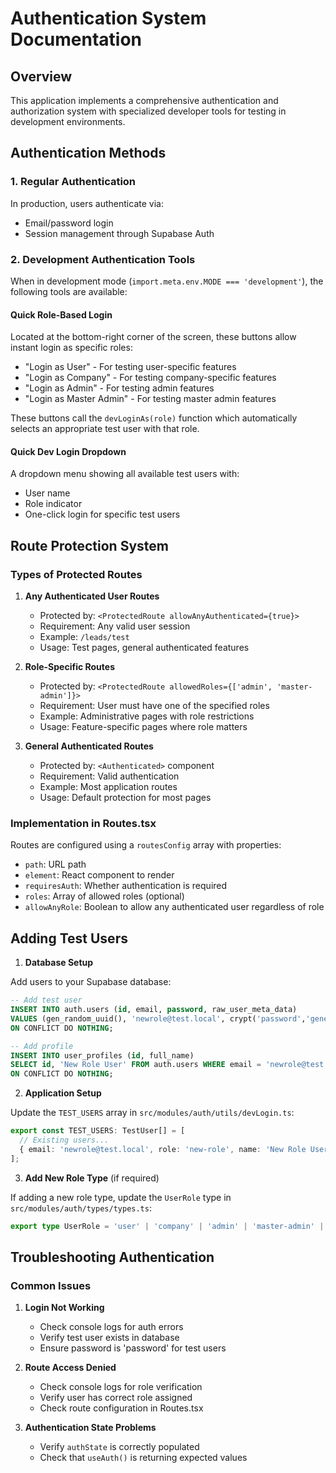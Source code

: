 # Authentication System Documentation

## Overview

This application implements a comprehensive authentication and authorization system with specialized developer tools for testing in development environments.

## Authentication Methods

### 1. Regular Authentication

In production, users authenticate via:
- Email/password login
- Session management through Supabase Auth

### 2. Development Authentication Tools

When in development mode (`import.meta.env.MODE === 'development'`), the following tools are available:

#### Quick Role-Based Login

Located at the bottom-right corner of the screen, these buttons allow instant login as specific roles:
- "Login as User" - For testing user-specific features
- "Login as Company" - For testing company-specific features
- "Login as Admin" - For testing admin features
- "Login as Master Admin" - For testing master admin features

These buttons call the `devLoginAs(role)` function which automatically selects an appropriate test user with that role.

#### Quick Dev Login Dropdown

A dropdown menu showing all available test users with:
- User name
- Role indicator
- One-click login for specific test users

## Route Protection System

### Types of Protected Routes

1. **Any Authenticated User Routes**
   - Protected by: `<ProtectedRoute allowAnyAuthenticated={true}>`
   - Requirement: Any valid user session
   - Example: `/leads/test`
   - Usage: Test pages, general authenticated features

2. **Role-Specific Routes**
   - Protected by: `<ProtectedRoute allowedRoles={['admin', 'master-admin']}>`
   - Requirement: User must have one of the specified roles
   - Example: Administrative pages with role restrictions
   - Usage: Feature-specific pages where role matters

3. **General Authenticated Routes**
   - Protected by: `<Authenticated>` component
   - Requirement: Valid authentication
   - Example: Most application routes
   - Usage: Default protection for most pages

### Implementation in Routes.tsx

Routes are configured using a `routesConfig` array with properties:
- `path`: URL path
- `element`: React component to render
- `requiresAuth`: Whether authentication is required
- `roles`: Array of allowed roles (optional)
- `allowAnyRole`: Boolean to allow any authenticated user regardless of role

## Adding Test Users

1. **Database Setup**

Add users to your Supabase database:

```sql
-- Add test user
INSERT INTO auth.users (id, email, password, raw_user_meta_data)
VALUES (gen_random_uuid(), 'newrole@test.local', crypt('password','generated_salt'), '{"role":"new-role"}')
ON CONFLICT DO NOTHING;

-- Add profile
INSERT INTO user_profiles (id, full_name)
SELECT id, 'New Role User' FROM auth.users WHERE email = 'newrole@test.local'
ON CONFLICT DO NOTHING;
```

2. **Application Setup**

Update the `TEST_USERS` array in `src/modules/auth/utils/devLogin.ts`:

```typescript
export const TEST_USERS: TestUser[] = [
  // Existing users...
  { email: 'newrole@test.local', role: 'new-role', name: 'New Role User' }
];
```

3. **Add New Role Type** (if required)

If adding a new role type, update the `UserRole` type in `src/modules/auth/types/types.ts`:

```typescript
export type UserRole = 'user' | 'company' | 'admin' | 'master-admin' | 'provider' | 'new-role';
```

## Troubleshooting Authentication

### Common Issues

1. **Login Not Working**
   - Check console logs for auth errors
   - Verify test user exists in database
   - Ensure password is 'password' for test users

2. **Route Access Denied**
   - Check console logs for role verification
   - Verify user has correct role assigned
   - Check route configuration in Routes.tsx

3. **Authentication State Problems**
   - Verify `authState` is correctly populated
   - Check that `useAuth()` is returning expected values

